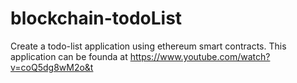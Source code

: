 # blockchain-todoList

Create a todo-list application using ethereum smart contracts.
This application can be founda at https://www.youtube.com/watch?v=coQ5dg8wM2o&t
